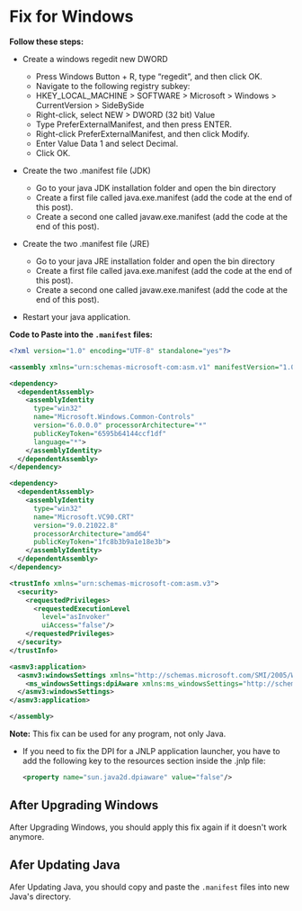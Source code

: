 # Fix for Windows

**Follow these steps:**

* Create a windows regedit new DWORD
  * Press Windows Button + R, type “regedit”, and then click OK.
  * Navigate to the following registry subkey:
  * HKEY_LOCAL_MACHINE > SOFTWARE > Microsoft > Windows > CurrentVersion > SideBySide
  * Right-click, select NEW > DWORD (32 bit) Value
  * Type PreferExternalManifest, and then press ENTER.
  * Right-click PreferExternalManifest, and then click Modify.
  * Enter Value Data 1 and select Decimal.
  * Click OK.

* Create the two .manifest file (JDK)
  * Go to your java JDK installation folder and open the bin directory
  * Create a first file called java.exe.manifest (add the code at the end of this post).
  * Create a second one called javaw.exe.manifest (add the code at the end of this post).

* Create the two .manifest file (JRE)
  * Go to your java JRE installation folder and open the bin directory
  * Create a first file called java.exe.manifest (add the code at the end of this post).
  * Create a second one called javaw.exe.manifest (add the code at the end of this post).

* Restart your java application.

**Code to Paste into the `.manifest` files:**

```xml
<?xml version="1.0" encoding="UTF-8" standalone="yes"?>

<assembly xmlns="urn:schemas-microsoft-com:asm.v1" manifestVersion="1.0" xmlns:asmv3="urn:schemas-microsoft-com:asm.v3">

<dependency>
  <dependentAssembly>
    <assemblyIdentity
      type="win32"
      name="Microsoft.Windows.Common-Controls"
      version="6.0.0.0" processorArchitecture="*"
      publicKeyToken="6595b64144ccf1df"
      language="*">
    </assemblyIdentity>
  </dependentAssembly>
</dependency>

<dependency>
  <dependentAssembly>
    <assemblyIdentity
      type="win32"
      name="Microsoft.VC90.CRT"
      version="9.0.21022.8"
      processorArchitecture="amd64"
      publicKeyToken="1fc8b3b9a1e18e3b">
    </assemblyIdentity>
  </dependentAssembly>
</dependency>

<trustInfo xmlns="urn:schemas-microsoft-com:asm.v3">
  <security>
    <requestedPrivileges>
      <requestedExecutionLevel
        level="asInvoker"
        uiAccess="false"/>
    </requestedPrivileges>
  </security>
</trustInfo>

<asmv3:application>
  <asmv3:windowsSettings xmlns="http://schemas.microsoft.com/SMI/2005/WindowsSettings">
    <ms_windowsSettings:dpiAware xmlns:ms_windowsSettings="http://schemas.microsoft.com/SMI/2005/WindowsSettings">false</ms_windowsSettings:dpiAware>
  </asmv3:windowsSettings>
</asmv3:application>

</assembly>
```

**Note:** This fix can be used for any program, not only Java.

* If you need to fix the DPI for a JNLP application launcher, you have to add the following key to the resources section inside the .jnlp file:
  
    ```xml
    <property name="sun.java2d.dpiaware" value="false"/>
    ```


## After Upgrading Windows

After Upgrading Windows, you should apply this fix again if it doesn't work anymore.



## Afer Updating Java

Afer Updating Java, you should copy and paste the `.manifest` files into new Java's directory.
